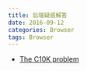 ```yaml
---
title: 后端疑惑解答
date: 2016-09-12
categories: Browser
tags: Browser
---
```


- [The C10K problem](http://www.kegel.com/c10k.html)
